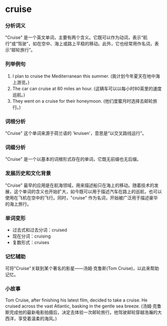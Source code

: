# cruise

### 分析词义

  

"Cruise" 是一个英文单词，主要有两个含义。它既可以作为动词，表示“航行”或“驾驶”，如在空中、海上或路上平稳的移动。此外，它也经常用作名词，表示“邮轮旅行”。

  

### 列举例句

  

1.  I plan to cruise the Mediterranean this summer. (我计划今年夏天在地中海上游览。)
2.  The car can cruise at 80 miles an hour. (这辆车可以以每小时80英里的速度巡航。)
3.  They went on a cruise for their honeymoon. (他们度蜜月时选择去邮轮旅行。)

  

### 词根分析

  

"Cruise" 这个单词来源于荷兰语的 'kruisen'，意思是“以交叉路线运行”。

  

### 词缀分析

  

"Cruise" 是一个以基本的词根形式存在的单词，它既无前缀也无后缀。

  

### 发展历史和文化背景

  

"Cruise" 最早的应用是在航海领域，用来描述船只在海上的移动。随着技术的发展，这个单词的含义也开始扩大，如今既可以用于描述汽车在路上的巡航，也可以使用在飞机在空中的飞行。同时，"cruise" 作为名词，开始被广泛用于描述豪华的海上旅行。

  

### 单词变形

  

*   过去式和过去分词：cruised
*   现在分词：cruising
*   复数形式：cruises

  

### 记忆辅助

  

可将"Cruise"关联到某个著名的影星——汤姆·克鲁斯(Tom Cruise)，以此来帮助记忆。

  

### 小故事

  

Tom Cruise, after finishing his latest film, decided to take a cruise. He cruised across the vast Atlantic, basking in the gentle sea breeze. (汤姆·克鲁斯完成他的最新电影拍摄后，决定去体验一次邮轮旅行。他驾驶邮轮穿越浩瀚的大西洋，享受着温柔的海风。)
